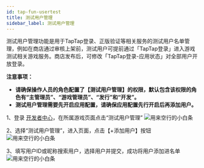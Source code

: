 ```yaml
---
id: tap-fun-usertest
title: 测试用户管理
sidebar_label: 测试用户管理
---
```



测试用户管理功能是用于TapTap登录、正版验证等相关服务的测试用户名单管理，例如在商店通过审核上架前，测试用户可提前通过「TapTap登录」进入游戏测试相关游戏服务。商店发布后，可修改「TapTap登录-应用状态」对全部用户开放登录。

**注意事项：**

* **请确保操作人员的角色配置了【测试用户管理】的权限，默认包含该权限的角色有“主管理员”、“游戏管理员”、“发行”和“开发”。**
* **测试用户管理需要先开启应用配置，请确保应用配置先行开启后再添加用户。**

1、登录 [开发者中心](https://developer.taptap.com)，在所属游戏页面点击“测试用户管理”
![用来空行的小白条](https://img.tapimg.com/market/images/0268bdc3f84234843e70b7866a69db91.png)

2、选择“测试用户管理”，进入页面，点击【+添加用户】按钮  
![用来空行的小白条](https://img.tapimg.com/market/images/7873c9781ed01091116ad7e508e4b9a4.png)

3、填写用户ID或昵称搜索用户，选择用户并提交，成功将用户添加进名单
![用来空行的小白条](https://img.tapimg.com/market/images/a84c570895a6d77e5ec6ca9c3ee80989.png)
